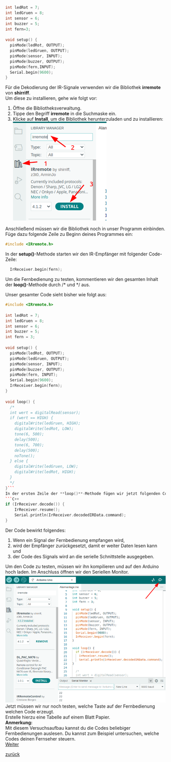 <link rel="stylesheet" href="https://hi2272.github.io/StyleMD.css">


```C++
int ledRot = 7;
int ledGruen = 8;
int sensor = 6;
int buzzer = 5;
int fern=3;

void setup() {
  pinMode(ledRot, OUTPUT);
  pinMode(ledGruen, OUTPUT);
  pinMode(sensor, INPUT);
  pinMode(buzzer, OUTPUT);
  pinMode(fern,INPUT);
  Serial.begin(9600);
}
```
Für die Dekodierung der IR-Signale verwenden wir die Bibliothek **irremote** von **shirriff**.  
Um diese zu installieren, gehe wie folgt vor:  
1. Öffne die Bibliotheksverwaltung.
2. Tippe den Begriff **irremote** in die Suchmaske ein.
3. Klicke auf **Install**, um die Bibliothek herunterzuladen und zu installieren:  
   ![Alt text](sc2.png)  

Anschließend müssen wir die Bibliothek noch in unser Programm einbinden. Füge dazu folgende Zeile zu Beginn deines Programmes ein:  
```C++
#include <IRremote.h>
```
In der **setup()**-Methode starten wir den IR-Empfänger mit folgender Code-Zeile:  
```C++
  IrReceiver.begin(fern);
```

Um die Fernbedienung zu testen, kommentieren wir den gesamten Inhalt der **loop()**-Methode durch /* und */ aus.


Unser gesamter Code sieht bisher wie folgt aus:
```C++
#include <IRremote.h>

int ledRot = 7;
int ledGruen = 8;
int sensor = 6;
int buzzer = 5;
int fern = 3;

void setup() {
  pinMode(ledRot, OUTPUT);
  pinMode(ledGruen, OUTPUT);
  pinMode(sensor, INPUT);
  pinMode(buzzer, OUTPUT);
  pinMode(fern, INPUT);
  Serial.begin(9600);
  IrReceiver.begin(fern);
}

void loop() {
  /*
  int wert = digitalRead(sensor);
  if (wert == HIGH) {
    digitalWrite(ledGruen, HIGH);
    digitalWrite(ledRot, LOW);
    tone(6, 500);
    delay(500);
    tone(6, 700);
    delay(500);
    noTone();
  } else {
    digitalWrite(ledGruen, LOW);
    digitalWrite(ledRot, HIGH);
  }
  */
}```
In der ersten Zeile der **loop()**-Methode fügen wir jetzt folgenden Code-Block ein:  
```C++
if (IrReceiver.decode()) {
    IrReceiver.resume();
    Serial.println(IrReceiver.decodedIRData.command);
}
```
Der Code bewirkt folgendes:
1. Wenn ein Signal der Fernbedienung empfangen wird,
2. wird der Empfänger zurückgesetzt, damit er weiter Daten lesen kann und
3. der Code des Signals wird an die serielle Schnittstelle ausgegeben.
   
Um den Code zu testen, müssen wir ihn kompilieren und auf den Arduino hoch laden. Im Anschluss öffnen wir den Seriellen Monitor.
![Alt text](sc3.png)
Jetzt müssen wir nur noch testen, welche Taste auf der Fernbedienung welchen Code erzeugt.  
Erstelle hierzu eine Tabelle auf einem Blatt Papier.  
**Anmerkung:**  
Mit diesem Versuchsaufbau kannst du die Codes beliebiger Fernbedienungen auslesen. Du kannst zum Beispiel untersuchen, welche Codes deinen Fernseher steuern.  
[Weiter](weiter.html)  



[zurück](../index.html)